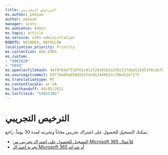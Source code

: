 ```yaml
---
title: الترخيص التجريبي
ms.author: pebaum
author: pebaum
manager: scotv
ms.audience: Admin
ms.topic: article
ms.service: o365-administration
ROBOTS: NOINDEX, NOFOLLOW
localization_priority: Priority
ms.collection: Adm_O365
ms.custom:
- "9002620"
- "5034"
ms.openlocfilehash: 44f97b847519f61c01252019182a3302337dda525d53f0cd5f82e3682218a81e
ms.sourcegitcommit: b5f7da89a650d2915dc652449623c78be6247175
ms.translationtype: MT
ms.contentlocale: ar-SA
ms.lasthandoff: 08/05/2021
ms.locfileid: "53921102"
---
```

# <a name="trial-license"></a>الترخيص التجريبي

يمكنك التسجيل للحصول على اشتراك تجريبي مجاناً وتجربته لمدة 30 يوماً. راجع:

- [التسجيل للحصول على اشتراك تجريبي من Microsoft 365 للأعمال](https://docs.microsoft.com/microsoft-365/commerce/sign-up-for-office-365-trial?view=o365-worldwide)
- [تجربة اشتراك Microsoft 365 أو شرائه](https://docs.microsoft.com/microsoft-365/commerce/try-or-buy-microsoft-365?view=o365-worldwide)
